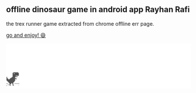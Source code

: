 ## offline dinosaur game in android app Rayhan Rafi

the trex runner game extracted from chrome offline err page.


[go and enjoy! :smile: ](http://wayou.github.io/t-rex-runner/)

![chrome offline game cast](assets/screenshot.gif)


